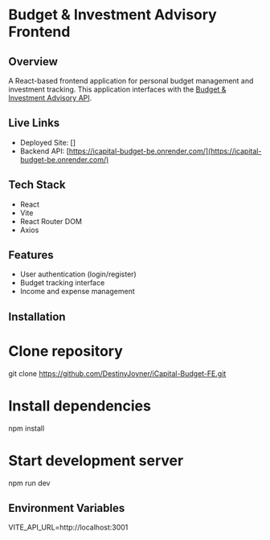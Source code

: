# Budget & Investment Advisory Frontend

## Overview
A React-based frontend application for personal budget management and investment tracking. This application interfaces with the [Budget & Investment Advisory API](https://icapital-budget-be.onrender.com/).

## Live Links
- Deployed Site: []
- Backend API: [https://icapital-budget-be.onrender.com/](https://icapital-budget-be.onrender.com/)

## Tech Stack
- React
- Vite
- React Router DOM
- Axios

## Features
- User authentication (login/register)
- Budget tracking interface
- Income and expense management

## Installation

# Clone repository
git clone https://github.com/DestinyJoyner/iCapital-Budget-FE.git

# Install dependencies
npm install

# Start development server
npm run dev

## Environment Variables
VITE_API_URL=http://localhost:3001
